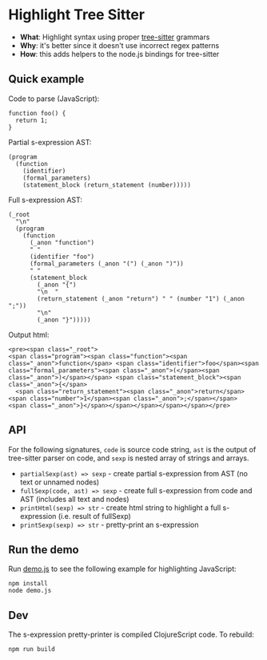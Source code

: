 # Highlight Tree Sitter

- **What**: Highlight syntax using proper [tree-sitter] grammars
- **Why**: it's better since it doesn't use incorrect regex patterns
- **How**: this adds helpers to the node.js bindings for tree-sitter

[tree-sitter]:https://github.com/tree-sitter/tree-sitter

## Quick example

Code to parse (JavaScript):

```
function foo() {
  return 1;
}
```

Partial s-expression AST:

```
(program
  (function
    (identifier)
    (formal_parameters) 
    (statement_block (return_statement (number)))))
```

Full s-expression AST:

```
(_root
  "\n"
  (program
    (function
      (_anon "function")
      " "
      (identifier "foo")
      (formal_parameters (_anon "(") (_anon ")"))
      " "
      (statement_block
        (_anon "{")
        "\n  "
        (return_statement (_anon "return") " " (number "1") (_anon ";"))
        "\n" 
        (_anon "}")))))
```

Output html:

```
<pre><span class="_root">
<span class="program"><span class="function"><span class="_anon">function</span> <span class="identifier">foo</span><span class="formal_parameters"><span class="_anon">(</span><span class="_anon">)</span></span> <span class="statement_block"><span class="_anon">{</span>
  <span class="return_statement"><span class="_anon">return</span> <span class="number">1</span><span class="_anon">;</span></span>
<span class="_anon">}</span></span></span></span></span></pre>
```

## API

For the following signatures, `code` is source code string, `ast` is the output of tree-sitter parser on code, and `sexp` is nested array of strings and arrays.

- `partialSexp(ast) => sexp` - create partial s-expression from AST (no text or unnamed nodes)
- `fullSexp(code, ast) => sexp` - create full s-expression from code and AST (includes all text and nodes)
- `printHtml(sexp) => str` - create html string to highlight a full s-expression (i.e. result of fullSexp)
- `printSexp(sexp) => str` - pretty-print an s-expression

## Run the demo

Run [demo.js](demo.js) to see the following example for highlighting JavaScript:

```
npm install
node demo.js
```

## Dev

The s-expression pretty-printer is compiled ClojureScript code.  To rebuild:

```
npm run build
```
